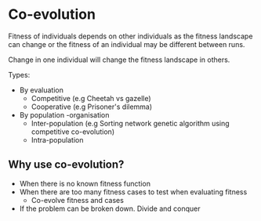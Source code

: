 # Co-evolution
Fitness of individuals depends on other individuals as the fitness landscape can change or the fitness of an individual may be different between runs.

Change in one individual will change the fitness landscape in others.

Types:
* By evaluation
  * Competitive (e.g Cheetah vs gazelle)
  * Cooperative (e.g Prisoner's dilemma)
* By population -organisation
  * Inter-population (e.g Sorting network genetic algorithm using competitive co-evolution)
  * Intra-population

## Why use co-evolution?
* When there is no known fitness function
* When there are too many fitness cases to test when evaluating fitness
  * Co-evolve fitness and cases
* If the problem can be broken down. Divide and conquer
